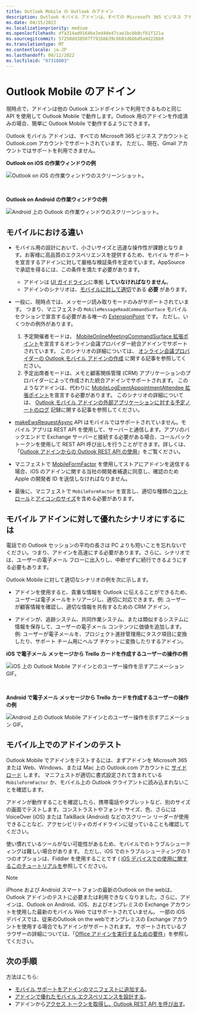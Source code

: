 ```yaml
---
title: Outlook Mobile の Outlook のアドイン
description: Outlook モバイル アドインは、すべての Microsoft 365 ビジネス アカウントと Outlook.com アカウントでサポートされています。
ms.date: 04/15/2022
ms.localizationpriority: medium
ms.openlocfilehash: dfa314ad91646e2ed4de47cae1bcbb8cfb1f121a
ms.sourcegitcommit: 57258dd38507f791bbb39cbb01d6bbd5a9d226b9
ms.translationtype: MT
ms.contentlocale: ja-JP
ms.lasthandoff: 08/12/2022
ms.locfileid: "67318803"
---
```

# <a name="add-ins-for-outlook-mobile"></a>Outlook Mobile のアドイン

現時点で、アドインは他の Outlook エンドポイントで利用できるものと同じ API を使用して Outlook Mobile で動作します。Outlook 用のアドインを作成済みの場合、簡単に Outlook Mobile で動作するようにできます。

Outlook モバイル アドインは、すべての Microsoft 365 ビジネス アカウントと Outlook.com アカウントでサポートされています。 ただし、現在、Gmail アカウントではサポートを利用できません。

**Outlook on iOS の作業ウィンドウの例**

![Outlook on iOS の作業ウィンドウのスクリーンショット。](../images/outlook-mobile-addin-taskpane.png)

<br/>

**Outlook on Android の作業ウィンドウの例**

![Android 上の Outlook の作業ウィンドウのスクリーンショット。](../images/outlook-mobile-addin-taskpane-android.png)

## <a name="whats-different-on-mobile"></a>モバイルにおける違い

- モバイル用の設計において、小さいサイズと迅速な操作性が課題となります。お客様に高品質のエクスペリエンスを提供するため、モバイル サポートを宣言するアドインに対して厳格な検証条件を定めています。AppSource で承認を得るには、この条件を満たす必要があります。
  - アドインは [UI ガイドライン](outlook-addin-design.md)に準拠 **していなければなりません**。
  - アドインのシナリオは、[モバイルに対して適切](#what-makes-a-good-scenario-for-mobile-add-ins)である **必要** があります。

- 一般に、現時点では、メッセージ読み取りモードのみがサポートされています。 つまり、マニフェストの `MobileMessageReadCommandSurface` モバイル セクションで宣言する必要がある唯一の [ExtensionPoint](/javascript/api/manifest/extensionpoint#mobilemessagereadcommandsurface) です。 ただし、いくつかの例外があります。
  1. 予定開催者モードは、 [MobileOnlineMeetingCommandSurface 拡張ポイント](/javascript/api/manifest/extensionpoint#mobileonlinemeetingcommandsurface)を宣言するオンライン会議プロバイダー統合アドインでサポートされています。 このシナリオの詳細については、 [オンライン会議プロバイダーの Outlook モバイル アドインの作成](online-meeting.md) に関する記事を参照してください。
  1. 予定出席者モードは、メモと顧客関係管理 (CRM) アプリケーションのプロバイダーによって作成された統合アドインでサポートされます。 このようなアドインは、代わりに [MobileLogEventAppointmentAttendee 拡張ポイント](/javascript/api/manifest/extensionpoint#mobilelogeventappointmentattendee)を宣言する必要があります。 このシナリオの詳細については、 [Outlook モバイル アドインの外部アプリケーションに対する予定ノートのログ](mobile-log-appointments.md) 記録に関する記事を参照してください。

- [makeEwsRequestAsync](/javascript/api/requirement-sets/outlook/preview-requirement-set/office.context.mailbox#methods) API はモバイルではサポートされていません。モバイル アプリは REST API を使用して、サーバーと通信します。アプリのバックエンドで Exchange サーバーと接続する必要がある場合、コールバック トークンを使用して REST API 呼び出しを行うことができます。詳しくは、「[Outlook アドインからの Outlook REST API の使用](use-rest-api.md)」をご覧ください。

- マニフェストで [MobileFormFactor](/javascript/api/manifest/mobileformfactor) を使用してストアにアドインを送信する場合、iOS のアドインに関する当社の開発者補遺に同意し、確認のため Apple の開発者 ID を送信しなければなりません。

- 最後に、マニフェストで `MobileFormFactor` を宣言し、適切な種類の[コントロール](/javascript/api/manifest/control)と[アイコンのサイズ](/javascript/api/manifest/icon)を含める必要があります。

## <a name="what-makes-a-good-scenario-for-mobile-add-ins"></a>モバイル アドインに対して優れたシナリオにするには

電話での Outlook セッションの平均の長さは PC よりも短いことを忘れないでください。つまり、アドインを高速にする必要があります。さらに、シナリオでは、ユーザーの電子メール フローに出入りし、中断せずに続行できるようにする必要もあります。

Outlook Mobile に対して適切なシナリオの例を次に示します。

- アドインを使用すると、貴重な情報を Outlook に伝えることができるため、ユーザーは電子メールをトリアージし、適切に対応できます。例: ユーザーが顧客情報を確認し、適切な情報を共有するための CRM アドイン。

- アドインが、追跡システム、共同作業システム、または類似するシステムに情報を保存して、ユーザーの電子メール コンテンツに価値を追加します。例: ユーザーが電子メールを、プロジェクト進捗管理用にタスク項目に変換したり、サポート チーム用にヘルプ チケットに変換したりするアドイン。

**iOS で電子メール メッセージから Trello カードを作成するユーザーの操作の例**

![iOS 上の Outlook Mobile アドインとのユーザー操作を示すアニメーション GIF。](../images/outlook-mobile-addin-interaction.gif)

<br/>

**Android で電子メール メッセージから Trello カードを作成するユーザーの操作の例**

![Android 上の Outlook Mobile アドインとのユーザー操作を示すアニメーション GIF。](../images/outlook-mobile-addin-interaction-android.gif)

## <a name="testing-your-add-ins-on-mobile"></a>モバイル上でのアドインのテスト

Outlook Mobile でアドインをテストするには、まずアドインを Microsoft 365 または Web、Windows、または Mac 上の Outlook.com アカウントに [サイドロード](sideload-outlook-add-ins-for-testing.md) します。 マニフェストが適切に書式設定されて含まれている `MobileFormFactor` か、モバイル上の Outlook クライアントに読み込まれないことを確認します。

アドインが動作することを確認したら、携帯電話やタブレットなど、別のサイズの画面でテストします。コンストラストやフォント サイズ、色、さらには VoiceOver (iOS) または TalkBack (Android) などのスクリーン リーダーが使用できることなど、アクセシビリティのガイドラインに従っていることも確認してください。

使い慣れているツールがない可能性があるため、モバイルでのトラブルシューティングは難しい場合があります。 ただし、iOS でのトラブルシューティングの 1 つのオプションは、Fiddler を使用することです ( [iOS デバイスでの使用に関するこのチュートリアルを](https://www.telerik.com/blogs/using-fiddler-with-apple-ios-devices)参照してください)。

> [!NOTE]
> iPhone および Android スマートフォンの最新のOutlook on the webは、Outlook アドインのテストに必要または利用できなくなりました。さらに、アドインは、Outlook on Android、iOS、およびオンプレミスの Exchange アカウントを使用した最新のモバイル Web ではサポートされていません。 一部の iOS デバイスでは、従来のOutlook on the webでオンプレミスの Exchange アカウントを使用する場合でもアドインがサポートされます。 サポートされているブラウザーの詳細については、「[Office アドインを実行するための要件](../concepts/requirements-for-running-office-add-ins.md#client-requirements-non-windows-smartphone-and-tablet)」を参照してください。

## <a name="next-steps"></a>次の手順

方法はこちら: 

- [モバイル サポートをアドインのマニフェストに追加する](add-mobile-support.md)。
- [アドインで優れたモバイル エクスペリエンスを設計する](outlook-addin-design.md)。
- アドインから[アクセス トークンを取得し、Outlook REST API を呼び出す](use-rest-api.md)。
